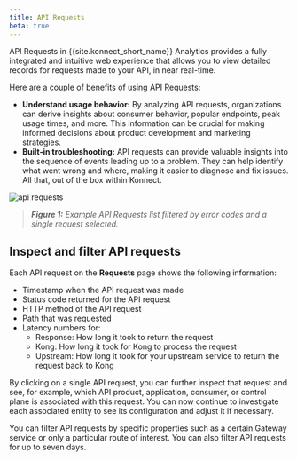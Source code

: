 ```yaml
---
title: API Requests
beta: true
---
```


API Requests in {{site.konnect_short_name}} Analytics provides a fully integrated and intuitive web experience that allows you to view detailed records for requests made to your API, in near real-time.

Here are a couple of benefits of using API Requests:
* **Understand usage behavior:** By analyzing API requests, organizations can derive insights about consumer behavior, popular endpoints, peak usage times, and more. This information can be crucial for making informed decisions about product development and marketing strategies.
* **Built-in troubleshooting:** API requests can provide valuable insights into the sequence of events leading up to a problem. They can help identify what went wrong and where, making it easier to diagnose and fix issues. All that, out of the box within Konnect.

![api requests](/assets/images/products/konnect/analytics/konnect-analytics-api-requests.png)
> _**Figure 1:** Example API Requests list filtered by error codes and a single request selected._

## Inspect and filter API requests

Each API request on the **Requests** page shows the following information:
* Timestamp when the API request was made
* Status code returned for the API request
* HTTP method of the API request
* Path that was requested
* Latency numbers for:
  * Response: How long it took to return the request
  * Kong: How long it took for Kong to process the request
  * Upstream: How long it took for your upstream service to return the request back to Kong

By clicking on a single API request, you can further inspect that request and see, for example, which API product, application, consumer, or control plane is associated with this request. You can now continue to investigate each associated entity to see its configuration and adjust it if necessary.

You can filter API requests by specific properties such as a certain Gateway service or only a particular route of interest. You can also filter API requests for up to seven days.